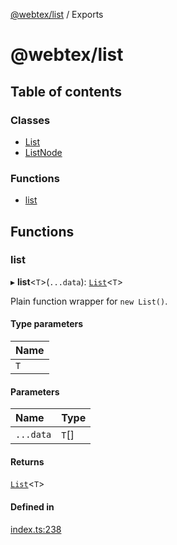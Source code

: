 [@webtex/list](README.md) / Exports

# @webtex/list

## Table of contents

### Classes

- [List](classes/List.md)
- [ListNode](classes/ListNode.md)

### Functions

- [list](modules.md#list)

## Functions

### list

▸ **list**<`T`\>(`...data`): [`List`](classes/List.md)<`T`\>

Plain function wrapper for `new List()`.

#### Type parameters

| Name |
| :------ |
| `T` |

#### Parameters

| Name | Type |
| :------ | :------ |
| `...data` | `T`[] |

#### Returns

[`List`](classes/List.md)<`T`\>

#### Defined in

[index.ts:238](https://github.com/ketiboldiais/webtex/blob/cf78d78/structs/list/src/index.ts#L238)
